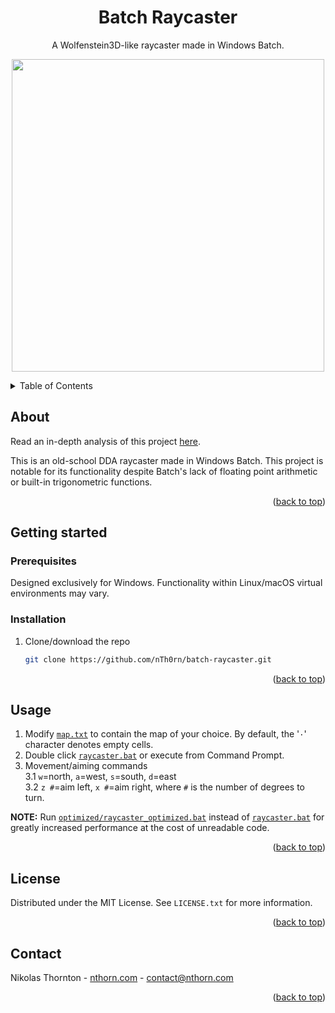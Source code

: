 


<a id="readme-top"></a>
<div align="center">
<h1 align="center">Batch Raycaster</h1>

  <p align="center">
    A Wolfenstein3D-like raycaster made in Windows Batch.
  </p>

  <p align="center">
<img src="https://nthorn.com/images/batch_raycaster/batch_raycaster_walking.gif" width="500">
</p>
</div>

<details>
  <summary>Table of Contents</summary>
  <ol>
    <li>
      <a href="#about">About</a>
    </li>
    <li>
      <a href="#getting-started">Getting started</a>
      <ul>
        <li><a href="#prerequisites">Prerequisites</a></li>
      </ul>
      <ul>
        <li><a href="#installation">Installation</a></li>
      </ul>
    </li>
    <li><a href="#usage">Usage</a></li>
    <li><a href="#license">License</a></li>
    <li><a href="#contact">Contact</a></li>
  </ol>
</details>



<!-- ABOUT -->
## About
Read an in-depth analysis of this project [here](https://nthorn.com/articles/batch_raycaster).

This is an old-school DDA raycaster made in Windows Batch. This project is notable for its functionality despite Batch's lack of floating point arithmetic or built-in trigonometric functions.

<p align="right">(<a href="#readme-top">back to top</a>)</p>

<!-- INSTALLATION -->
## Getting started

### Prerequisites

Designed exclusively for Windows. Functionality within Linux/macOS virtual environments may vary.

### Installation

1. Clone/download the repo
   ```sh
   git clone https://github.com/nTh0rn/batch-raycaster.git
   ```

<p align="right">(<a href="#readme-top">back to top</a>)</p>

<!-- USAGE -->
## Usage
1. Modify [`map.txt`](https://github.com/nTh0rn/batch-raycaster/blob/master/map.txt) to contain the map of your choice. By default, the '`·`' character denotes empty cells.
2. Double click [`raycaster.bat`](https://github.com/nTh0rn/batch-raycaster/blob/master/raycaster.bat) or execute from Command Prompt.
3. Movement/aiming commands\
   3.1 `w`=north, `a`=west, `s`=south, `d`=east\
   3.2 `z #`=aim left, `x #`=aim right, where `#` is the number of degrees to turn.

<b>NOTE:</b>
Run [`optimized/raycaster_optimized.bat`](https://github.com/nTh0rn/batch-raycaster/blob/master/optimized/raycaster.bat) instead of [`raycaster.bat`](https://github.com/nTh0rn/batch-raycaster/blob/master/raycaster.bat) for greatly increased performance at the cost of unreadable code.

<p align="right">(<a href="#readme-top">back to top</a>)</p>

<!-- LICENSE -->
## License

Distributed under the MIT License. See `LICENSE.txt` for more information.

<p align="right">(<a href="#readme-top">back to top</a>)</p>

<!-- CONTACT -->
## Contact

Nikolas Thornton - [nthorn.com](https://nthorn.com) - contact@nthorn.com

<p align="right">(<a href="#readme-top">back to top</a>)</p>

